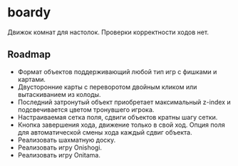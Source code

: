 # boardy
Движок комнат для настолок. Проверки корректности ходов нет.

## Roadmap
+ Формат объектов поддерживающий любой тип игр с фишками и картами.
+ Двусторонние карты с переворотом двойным кликом или вытаскиванием из колоды.
+ Последний затронутый объект приобретает максимальный z-index и подсвечивается цветом тронувшего игрока.
+ Настраиваемая сетка поля, сдвиги объектов кратны шагу сетки.
+ Кнопка завершения хода, движение только в свой ход. Опция поля для автоматической смены хода каждый сдвиг объекта.
+ Реализовать шахматную доску.
+ Реализовать игру Onishogi.
+ Реализовать игру Onitama.
